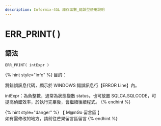 ```yaml
---
description: Informix-4GL 庫存函數_錯誤型使用說明
---
```


# ERR\_PRINT( )

## 語法

```
ERR_PRINT( intExpr )
```

{% hint style="info" %}
目的：

將錯誤訊息代碼，顯示於 WINDOWS 錯誤訊息行【ERROR Line】內。

intExpr：為負整數，通常為狀態變數 status，也可放置 SQLCA.SQLCODE，可提高偵錯效率，於執行完畢後，會繼續後續程式。
{% endhint %}

{% hint style="danger" %}
【 M@nGo 留言區 】\
如有需修改的地方，請前往芒果留言區留言
{% endhint %}
